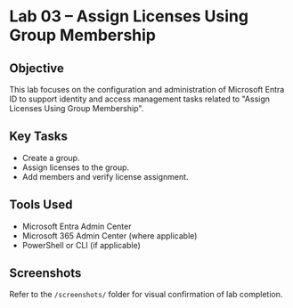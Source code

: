 # Lab 03 – Assign Licenses Using Group Membership

## Objective
This lab focuses on the configuration and administration of Microsoft Entra ID to support identity and access management tasks related to "Assign Licenses Using Group Membership".

## Key Tasks
- Create a group.
- Assign licenses to the group.
- Add members and verify license assignment.

## Tools Used
- Microsoft Entra Admin Center
- Microsoft 365 Admin Center (where applicable)
- PowerShell or CLI (if applicable)

## Screenshots
Refer to the `/screenshots/` folder for visual confirmation of lab completion.

